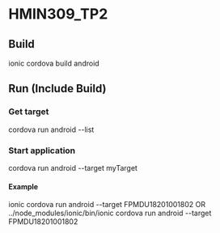 # HMIN309_TP2

## Build

ionic cordova build android

## Run (Include Build)

### Get target
<ionic> cordova run android --list

### Start application
<ionic> cordova run android --target myTarget

#### Example
ionic cordova run android --target FPMDU18201001802
OR
../node_modules/ionic/bin/ionic cordova run android --target FPMDU18201001802
